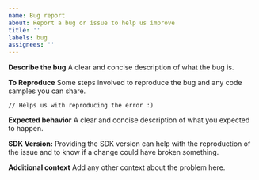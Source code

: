 ```yaml
---
name: Bug report
about: Report a bug or issue to help us improve
title: ''
labels: bug
assignees: ''
---
```


**Describe the bug**
A clear and concise description of what the bug is.

**To Reproduce**
Some steps involved to reproduce the bug and any code samples you can share.

```
// Helps us with reproducing the error :)
```

**Expected behavior**
A clear and concise description of what you expected to happen.

**SDK Version:**
Providing the SDK version can help with the reproduction of the issue and to know if a change could have broken something.

**Additional context**
Add any other context about the problem here.
